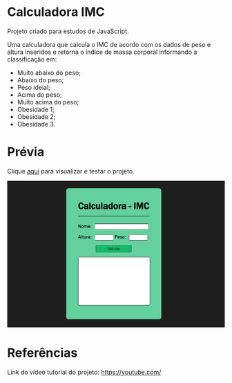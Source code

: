 <h1>Calculadora IMC</h1>
  
<p>Projeto criado para estudos de JavaScript.</p>
<p>Uma calculadora que calcula o IMC de acordo com os dados de peso e altura inseridos e retorna o índice de massa corporal informando a classificação em:</p>
 <ul>
  <li>Muito abaixo do peso;</li>
  <li>Abaixo do peso;</li>
  <li>Peso ideial;</li> 
  <li>Acima do peso;</li> 
  <li>Muito acima do peso;</li> 
  <li>Obesidade 1;</li> 
  <li>Obesidade 2;</li> 
  <li>Obesidade 3.</li> 
 </ul>

<h1>Prévia</h1>

<p>Clique <a href="https://thainno.github.io/Calcular-IMC/">aqui</a> para visualizar e testar o projeto.</p

<img src="https://github.com/Thainno/Calcular-IMC/blob/main/Imagens/previa.png"></img>

###

<h1>Referências</h1>
<p>Link do vídeo tutorial do projeto: <a href="https://www.youtube.com/watch?v=RacwEvoTz_Y&list=PLDgemkIT111AzoS1rB61sgMJbsEA4pyD2&index=1">https://youtube.com/</a></p>
